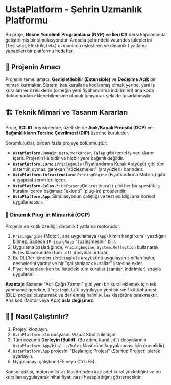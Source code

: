 # UstaPlatform - Şehrin Uzmanlık Platformu

Bu proje, **Nesne Yönelimli Programlama (NYP) ve İleri C#** dersi kapsamında geliştirilmiş bir simülasyondur. Arcadia şehrindeki vatandaş taleplerini (Tesisatçı, Elektrikçi vb.) uzmanlarla eşleştiren ve dinamik fiyatlama yapabilen bir platformu hedefler.

## 🎯 Projenin Amacı

Projenin temel amacı, **Genişletilebilir (Extensible)** ve **Değişime Açık** bir mimari kurmaktır. Sistem, katı kurallarla kodlanmış olmak yerine, yeni iş kuralları ve özelliklerin (örneğin yeni fiyatlandırma indirimleri) ana koda dokunmadan eklenebilmesine olanak tanıyacak şekilde tasarlanmıştır.

## 🏗️ Teknik Mimari ve Tasarım Kararları

Proje, **SOLID** prensiplerine, özellikle de **Açık/Kapalı Prensibi (OCP)** ve **Bağımlılıkların Tersine Çevrilmesi (DIP)** üzerine kuruludur.

Sorumluluklar, birden fazla projeye bölünmüştür:

* **`UstaPlatform.Domain`**: `Usta`, `WorkOrder`, `Talep` gibi temel iş varlıklarını içerir. Projenin kalbidir ve hiçbir yere bağımlı değildir.
* **`UstaPlatform.Core`**: `IPricingRule` (Fiyatlandırma Kuralı Arayüzü) gibi tüm sistemin uyması gereken "sözleşmeleri" (arayüzleri) barındırır.
* **`UstaPlatform.Infrastructure`**: `PricingEngine` (Fiyatlandırma Motoru) gibi altyapısal servisleri içerir.
* **`UstaPlatform.Rules.*`**: `HaftasonuEkUcretiKurali` gibi her bir spesifik iş kuralını içeren bağımsız "eklenti" (plug-in) projeleridir.
* **`UstaPlatform.App`**: Simülasyonun çalıştığı ve test edildiği ana Konsol uygulamasıdır.

### 🔌 Dinamik Plug-in Mimarisi (OCP)

Projenin en kritik özelliği, dinamik fiyatlama motorudur.

1.  `PricingEngine` (Motor), ana uygulamaya (`App`) kimin hangi kuralı yazdığını bilmez. Sadece `IPricingRule` "sözleşmesini" bilir.
2.  Uygulama başladığında, `PricingEngine`, `System.Reflection` kullanarak `Rules` klasöründeki tüm `.dll` dosyalarını tarar.
3.  Bu DLL'ler içinden `IPricingRule` arayüzünü uygulayan sınıfları bulur, nesnelerini yaratır ve bir "çalıştırılacak kurallar" listesine ekler.
4.  Fiyat hesaplanırken bu listedeki tüm kurallar (zamlar, indirimler) sırayla uygulanır.

**Avantajı:** Sisteme "Acil Çağrı Zammı" gibi yeni bir kural eklemek için tek yapmamız gereken, `IPricingRule`'ü uygulayan yeni bir sınıf kütüphanesi (DLL) projesi oluşturmak ve derlenmiş halini `Rules` klasörüne bırakmaktır. Ana kod (Motor veya App) **asla değişmez**.

## 🏃‍♀️ Nasıl Çalıştırılır?

1.  Projeyi klonlayın.
2.  `UstaPlatform.sln` dosyasını Visual Studio ile açın.
3.  Tüm çözümü **Derleyin (Build)**. (Bu adım, kural `.dll` dosyalarının `UstaPlatform.App/bin/.../Rules` klasörüne kopyalanması için önemlidir).
4.  `UstaPlatform.App` projesini "Başlangıç Projesi" (Startup Project) olarak ayarlayın.
5.  Uygulamayı çalıştırın (F5 veya Ctrl+F5).

Konsol çıktısı, motorun `Rules` klasöründen kaç adet kural yüklediğini ve bu kuralları uygulayarak nihai fiyatı nasıl hesapladığını gösterecektir.
